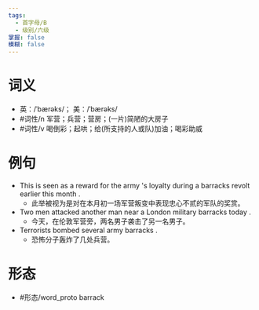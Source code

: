 ```yaml
---
tags:
  - 首字母/B
  - 级别/六级
掌握: false
模糊: false
---
```

# 词义
- 英：/ˈbærəks/； 美：/ˈbærəks/
- #词性/n  军营；兵营；营房；(一片)简陋的大房子
- #词性/v  喝倒彩；起哄；给(所支持的人或队)加油；喝彩助威
# 例句
- This is seen as a reward for the army 's loyalty during a barracks revolt earlier this month .
	- 此举被视为是对在本月初一场军营叛变中表现忠心不贰的军队的奖赏。
- Two men attacked another man near a London military barracks today .
	- 今天，在伦敦军营旁，两名男子袭击了另一名男子。
- Terrorists bombed several army barracks .
	- 恐怖分子轰炸了几处兵营。
# 形态
- #形态/word_proto barrack
